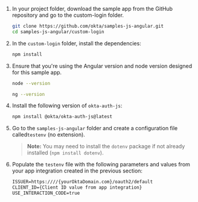 1. In your project folder, download the sample app from the GitHub repository and go to the custom-login folder.

    ```bash
    git clone https://github.com/okta/samples-js-angular.git
    cd samples-js-angular/custom-login
    ```

1. In the `custom-login` folder, install the dependencies:

    ```bash
    npm install
    ```

1. Ensure that you're using the Angular version and node version designed for this sample app.

    ```bash
    node --version
    ```

    ```bash
    ng --version
    ```

1. Install the following version of `okta-auth-js`:

    ```bash
    npm install @okta/okta-auth-js@latest
    ```

1. Go to the `samples-js-angular` folder and create a configuration file called`testenv` (no extension).

    >**Note:** You may need to install the `dotenv` package if not already installed (`npm install dotenv`).

1. Populate the `testenv` file with the following parameters and values from your app integration created in the previous section:

    ```txt
    ISSUER=https:////{yourOktaDomain.com}/oauth2/default
    CLIENT_ID={Client ID value from app integration}
    USE_INTERACTION_CODE=true
    ```
